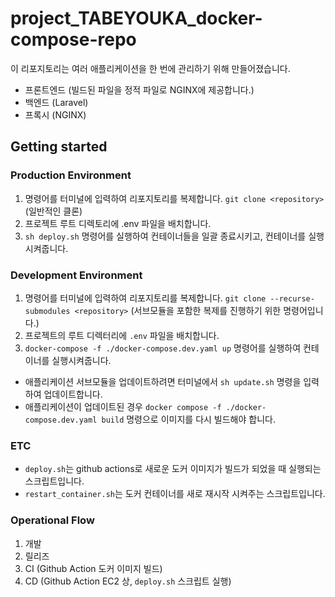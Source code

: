# project_TABEYOUKA_docker-compose-repo

이 리포지토리는 여러 애플리케이션을 한 번에 관리하기 위해 만들어졌습니다.

- 프론트엔드 (빌드된 파일을 정적 파일로 NGINX에 제공합니다.)
- 백엔드 (Laravel)
- 프록시 (NGINX)

## Getting started

### Production Environment

1. 명령어를 터미널에 입력하여 리포지토리를 복제합니다. `git clone <repository>` (일반적인 클론)
2. 프로젝트 루트 디렉토리에 .env 파일을 배치합니다.
3. `sh deploy.sh` 명령어를 실행하여 컨테이너들을 일괄 종료시키고, 컨테이너를 실행시켜줍니다.

### Development Environment

1. 명령어를 터미널에 입력하여 리포지토리를 복제합니다. `git clone --recurse-submodules <repository>` (서브모듈을 포함한 복제를 진행하기 위한 명령어입니다.)
2. 프로젝트의 루트 디렉터리에 `.env` 파일을 배치합니다.
3. `docker-compose -f ./docker-compose.dev.yaml up` 명령어를 실행하여 컨테이너를 실행시켜줍니다.

- 애플리케이션 서브모듈을 업데이트하려면 터미널에서 `sh update.sh` 명령을 입력하여 업데이트합니다.
- 애플리케이션이 업데이트된 경우 `docker compose -f ./docker-compose.dev.yaml build` 명령으로 이미지를 다시 빌드해야 합니다.

### ETC

- `deploy.sh`는 github actions로 새로운 도커 이미지가 빌드가 되었을 때 실행되는 스크립트입니다.
- `restart_container.sh`는 도커 컨테이너를 새로 재시작 시켜주는 스크립트입니다.

### Operational Flow

1. 개발
2. 릴리즈
3. CI (Github Action 도커 이미지 빌드)
4. CD (Github Action EC2 상, `deploy.sh` 스크립트 실행)
